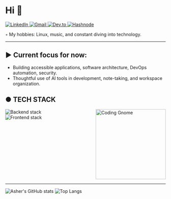 # Hi 👋
<p align="left">
  <a href="https://www.linkedin.com/in/ashbuk/" target="_blank">
    <img src="https://img.shields.io/badge/LinkedIn-0A66C2?style=flat-square&logo=linkedin&logoColor=white" alt="LinkedIn" />
  </a>
  <a href="mailto:2asherbuk@gmail.com">
    <img src="https://img.shields.io/badge/Gmail-D14836?style=flat-square&logo=gmail&logoColor=white" alt="Gmail" />
  </a>
  <a href="https://dev.to/ashbuk" target="_blank">
    <img src="https://img.shields.io/badge/Dev.to-0A0A0A?style=flat-square&logo=devdotto&logoColor=white" alt="Dev.to" />
  </a>
  <a href="https://ashbuk.hashnode.dev/" target="_blank">
    <img src="https://img.shields.io/badge/Hashnode-2962FF?style=flat-square&logo=hashnode&logoColor=white" alt="Hashnode" />
  </a>
</p>

◦ My hobbies: Linux, music, and constant diving into technology.

---

## ▶ Current focus for now:
- Building accessible applications, software architecture, DevOps automation, security.
- Thoughtful use of AI tools in development, note-taking, and workspace organization.

## ● TECH STACK

<img align="right" width="220" src="https://github.com/user-attachments/assets/57870348-fce4-45c3-b396-d72a9c6b4bd1" alt="Coding Gnome">

<p align="left">
  <img src="https://skillicons.dev/icons?i=linux,docker,git,go,nodejs,postgres,redis" alt="Backend stack" />
  <br>
  <img src="https://skillicons.dev/icons?i=js,ts,react,nextjs,tailwind" alt="Frontend stack" />
</p>

<br clear="right"/>

---

![Asher's GitHub stats](https://github-readme-stats.vercel.app/api?username=AshBuk&show_icons=true&theme=radical)
![Top Langs](https://github-readme-stats.vercel.app/api/top-langs/?username=AshBuk&layout=compact&theme=radical)
